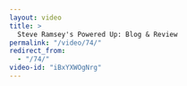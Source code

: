 ```yaml
---
layout: video
title: >
  Steve Ramsey's Powered Up: Blog & Review
permalink: "/video/74/"
redirect_from:
  - "/74/"
video-id: "iBxYXWOgNrg"
---
```

